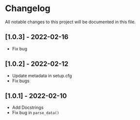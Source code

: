 # Changelog

All notable changes to this project will be documented in this file.

## [1.0.3] - 2022-02-16

* Fix bug

## [1.0.2] - 2022-02-12

* Update metadata in setup.cfg
* Fix bugs

## [1.0.1] - 2022-02-10

* Add Docstrings
* Fix bug in `parse_data()`
